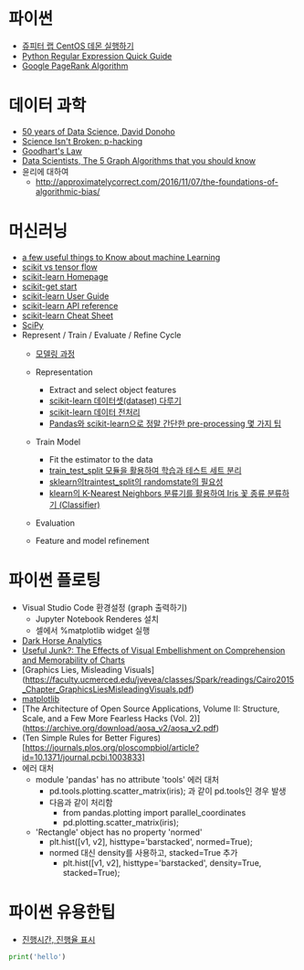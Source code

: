 
# 파이썬
* [쥬피터 랩 CentOS 데몬 실행하기](https://nomad-programmer.tistory.com/26)
* [Python Regular Expression Quick Guide](https://www.py4e.com/lectures3/Pythonlearn-11-Regex-Handout.txt)
* [ Google PageRank Algorithm](http://infolab.stanford.edu/~backrub/google.html)
# 데이터 과학
* [50 years of Data Science, David Donoho](http://courses.csail.mit.edu/18.337/2015/docs/50YearsDataScience.pdf)
* [Science Isn't Broken: p-hacking](http://fivethirtyeight.com/features/science-isnt-broken/)
* [Goodhart's Law](https://dataskeptic.com/blog/episodes/2016/goodharts-law)
* [Data Scientists, The 5 Graph Algorithms that you should know](https://towardsdatascience.com/data-scientists-the-five-graph-algorithms-that-you-should-know-30f454fa5513)
* 윤리에 대하여
  * http://approximatelycorrect.com/2016/11/07/the-foundations-of-algorithmic-bias/

# 머신러닝
* [a few useful things to Know about machine Learning](https://homes.cs.washington.edu/~pedrod/papers/cacm12.pdf)
* [scikit vs tensor flow](https://stackoverflow.com/questions/61233004/whats-the-difference-between-scikit-learn-and-tensorflow-is-it-possible-to-use)
* [scikit-learn Homepage](http://scikit-learn.org/)
* [scikit-get start](https://scikit-learn.org/stable/getting_started.html#)
* [scikit-learn User Guide](http://scikit-learn.org/stable/user_guide.html)
* [scikit-learn API reference](http://scikit-learn.org/stable/modules/classes.html)
* [scikit-learn Cheat Sheet](https://s3.amazonaws.com/assets.datacamp.com/blog_assets/Scikit_Learn_Cheat_Sheet_Python.pdf)
* [SciPy](http://www.scipy.org)
* Represent / Train / Evaluate / Refine Cycle
  * [모델링 과정](https://bigdaheta.tistory.com/54)
  * Representation
    * Extract and select object features
    * [scikit-learn 데이터셋(dataset) 다루기](https://teddylee777.github.io/scikit-learn/scikit-learn-dataset)
    * [scikit-learn 데이터 전처리](https://teddylee777.github.io/scikit-learn/scikit-learn-preprocessing)
    * [Pandas와 scikit-learn으로 정말 간단한 pre-processing 몇 가지 팁](https://teddylee777.github.io/scikit-learn/sklearn%EC%99%80-pandas%EB%A5%BC-%ED%99%9C%EC%9A%A9%ED%95%9C-%EA%B0%84%EB%8B%A8-%EB%8D%B0%EC%9D%B4%ED%84%B0%EB%B6%84%EC%84%9D)
    
  * Train Model 
    * Fit the estimator to the data
    * [train_test_split 모듈을 활용하여 학습과 테스트 세트 분리](https://teddylee777.github.io/scikit-learn/train-test-split)
    * [sklearn의traintest_split의 randomstate의 필요성](https://intrepidgeeks.com/tutorial/init-state-split)
    * [klearn의 K-Nearest Neighbors 분류기를 활용하여 Iris 꽃 종류 분류하기 (Classifier)](https://teddylee777.github.io/scikit-learn/KNeighborsClassifier%EB%A5%BC-%ED%99%9C%EC%9A%A9%ED%95%9C-%EB%B6%84%EB%A5%98%EA%B8%B0-%EC%A0%81%EC%9A%A9%ED%95%98%EA%B8%B0)
  * Evaluation
  * Feature and model refinement

# 파이썬 플로팅
* Visual Studio Code 환경설정 (graph 출력하기)
  * Jupyter Notebook Renderes 설치
  * 셀에서 %matplotlib widget 실행
* [Dark Horse Analytics](http://www.darkhorseanalytics.com/)
* [Useful Junk?: The Effects of Visual Embellishment on Comprehension and Memorability of Charts](http://www.stat.columbia.edu/~gelman/communication/Bateman2010.pdf)
* [Graphics Lies, Misleading Visuals] (https://faculty.ucmerced.edu/jvevea/classes/Spark/readings/Cairo2015_Chapter_GraphicsLiesMisleadingVisuals.pdf)
* [matplotlib](http://www.aosabook.org/en/matplotlib.html)
* [The Architecture of Open Source Applications, Volume II: Structure, Scale, and a Few More Fearless Hacks (Vol. 2)] (https://archive.org/download/aosa_v2/aosa_v2.pdf)
* (Ten Simple Rules for Better Figures)[https://journals.plos.org/ploscompbiol/article?id=10.1371/journal.pcbi.1003833]
* 에러 대처
  * module 'pandas' has no attribute 'tools' 에러 대처
    * pd.tools.plotting.scatter_matrix(iris); 과 같이 pd.tools인 경우 발생
    * 다음과 같이 처리함
      * from pandas.plotting import parallel_coordinates
      * pd.plotting.scatter_matrix(iris);
  * 'Rectangle' object has no property 'normed'
    * plt.hist([v1, v2], histtype='barstacked', normed=True);
    * normed 대신 density를 사용하고, stacked=True 추가
      * plt.hist([v1, v2], histtype='barstacked', density=True, stacked=True);
# 파이썬 유용한팁
* [진행시간, 진행율 표시](https://jimmy-ai.tistory.com/13)
```python
print('hello')
```


